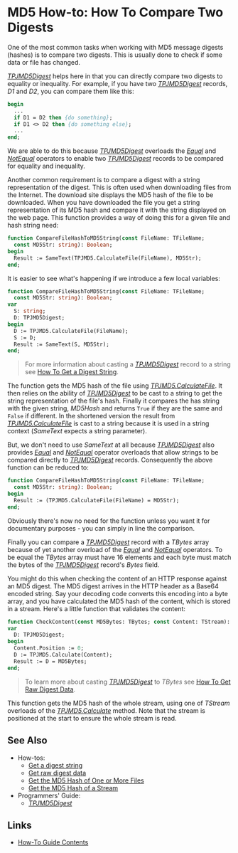 # MD5 How-to: How To Compare Two Digests

One of the most common tasks when working with MD5 message digests (hashes) is to compare two digests. This is usually done to check if some data or file has changed.

[_TPJMD5Digest_](../API/TPJMD5Digest.md) helps here in that you can directly compare two digests to equality or inequality. For example, if you have two [_TPJMD5Digest_](../API/TPJMD5Digest.md) records, _D1_ and _D2_, you can compare them like this:

```pascal
begin
  ...
  if D1 = D2 then {do something};
  if D1 <> D2 then {do something else};
  ...
end;
```

We are able to do this because [_TPJMD5Digest_](../API/TPJMD5Digest.md) overloads the [_Equal_](../API/TPJMD5Digest-Equal.md) and [_NotEqual_](../API/TPJMD5Digest-NotEqual.md) operators to enable two [_TPJMD5Digest_](../API/TPJMD5Digest.md) records to be compared for equality and inequality.

Another common requirement is to compare a digest with a string representation of the digest. This is often used when downloading files from the Internet. The download site displays the MD5 hash of the file to be downloaded. When you have downloaded the file you get a string representation of its MD5 hash and compare it with the string displayed on the web page. This function provides a way of doing this for a given file and hash string need:

```pascal
function CompareFileHashToMD5String(const FileName: TFileName;
  const MD5Str: string): Boolean;
begin
  Result := SameText(TPJMD5.CalculateFile(FileName), MD5Str);
end;
```

It is easier to see what's happening if we introduce a few local variables:

```pascal
function CompareFileHashToMD5String(const FileName: TFileName;
  const MD5Str: string): Boolean;
var
  S: string;
  D: TPJMD5Digest;
begin
  D := TPJMD5.CalculateFile(FileName);
  S := D;
  Result := SameText(S, MD5Str);
end;
```

> For more information about casting a [_TPJMD5Digest_](../API/TPJMD5Digest.md) record to a string see [How To Get a Digest String](./GetDigestAsString.md).

The function gets the MD5 hash of the file using [_TPJMD5.CalculateFile_](../API/TPJMD5-CalculateFile.md). It then relies on the ability of [_TPJMD5Digest_](../API/TPJMD5Digest.md) to be cast to a string to get the string representation of the file's hash. Finally it compares the has string with the given string, _MD5Hash_ and returns `True` if they are the same and `False` if different. In the shortened version the result from [_TPJMD5.CalculateFile_](../API/TPJMD5-CalculateFile.md) is cast to a string because it is used in a string context (_SameText_ expects a string parameter).

But, we don't need to use _SameText_ at all because [_TPJMD5Digest_](../API/TPJMD5Digest.md) also provides [_Equal_](../API/TPJMD5Digest-Equal.md) and [_NotEqual_](../API/TPJMD5Digest-NotEqual.md) operator overloads that allow strings to be compared directly to [_TPJMD5Digest_](../API/TPJMD5Digest.md) records. Consequently the above function can be reduced to:

```pascal
function CompareFileHashToMD5String(const FileName: TFileName;
  const MD5Str: string): Boolean;
begin
  Result := (TPJMD5.CalculateFile(FileName) = MD5Str);
end;
```

Obviously there's now no need for the function unless you want it for documentary purposes - you can simply in line the comparison.

Finally you can compare a [_TPJMD5Digest_](../API/TPJMD5Digest.md) record with a _TBytes_ array because of yet another overload of the [_Equal_](../API/TPJMD5Digest-Equal.md) and [_NotEqual_](../API/TPJMD5Digest-NotEqual.md) operators. To be equal the _TBytes_ array must have 16 elements and each byte must match the bytes of the [_TPJMD5Digest_](../API/TPJMD5Digest.md) record's _Bytes_ field.

You might do this when checking the content of an HTTP response against an MD5 digest. The MD5 digest arrives in the HTTP header as a Base64 encoded string. Say your decoding code converts this encoding into a byte array, and you have calculated the MD5 hash of the content, which is stored in a stream. Here's a little function that validates the content:

```pascal
function CheckContent(const MD5Bytes: TBytes; const Content: TStream): Boolean;
var
  D: TPJMD5Digest;
begin
  Content.Position := 0;
  D := TPJMD5.Calculate(Content);
  Result := D = MD5Bytes;
end;
```

> To learn more about casting [_TPJMD5Digest_](../API/TPJMD5Digest.md) to _TBytes_ see [How To Get Raw Digest Data](./GetDigestData.md).

This function gets the MD5 hash of the whole stream, using one of _TStream_ overloads of the [_TPJMD5.Calculate_](../API/TPJMD5-Calculate#tstream-versions) method. Note that the stream is positioned at the start to ensure the whole stream is read.

## See Also

* How-tos:
  * [Get a digest string](./GetDigestAsString.md)
  * [Get raw digest data](./GetDigestData.md)
  * [Get the MD5 Hash of One or More Files](./HashFile.md)
  * [Get the MD5 Hash of a Stream](./HashStream.md)
* Programmers' Guide:
  * [_TPJMD5Digest_](../API/TPJMD5Digest.md)

## Links

* [How-To Guide Contents](../HowTo.md)
